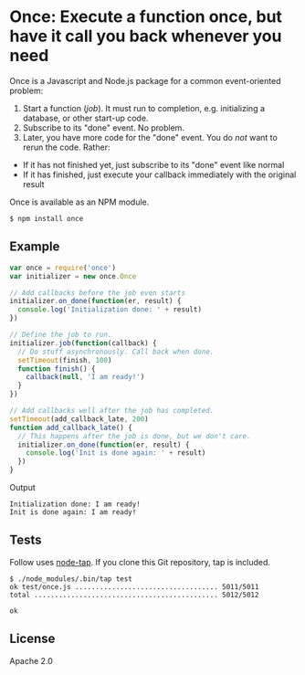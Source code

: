 # Once: Execute a function once, but have it call you back whenever you need

Once is a Javascript and Node.js package for a common event-oriented problem:

1. Start a function (*job*). It must run to completion, e.g. initializing a database, or other start-up code.
1. Subscribe to its "done" event. No problem.
1. Later, you have more code for the "done" event. You do *not* want to rerun the code. Rather:
  * If it has not finished yet, just subscribe to its "done" event like normal
  * If it has finished, just execute your callback immediately with the original result

Once is available as an NPM module.

    $ npm install once

## Example

```javascript
var once = require('once')
var initializer = new once.Once

// Add callbacks before the job even starts
initializer.on_done(function(er, result) {
  console.log('Initialization done: ' + result)
})

// Define the job to run.
initializer.job(function(callback) {
  // Do stuff asynchronously. Call back when done.
  setTimeout(finish, 100)
  function finish() {
    callback(null, 'I am ready!')
  }
})

// Add callbacks well after the job has completed.
setTimeout(add_callback_late, 200)
function add_callback_late() {
  // This happens after the job is done, but we don't care.
  initializer.on_done(function(er, result) {
    console.log('Init is done again: ' + result)
  })
}
```

Output

    Initialization done: I am ready!
    Init is done again: I am ready!

## Tests

Follow uses [node-tap][tap]. If you clone this Git repository, tap is included.

    $ ./node_modules/.bin/tap test
    ok test/once.js ................................... 5011/5011
    total ............................................. 5012/5012

    ok

## License

Apache 2.0

[tap]: https://github.com/isaacs/node-tap
